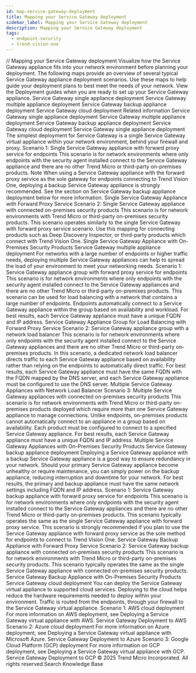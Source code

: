 ```yaml
---
id: map-service-gateway-deployment
title: Mapping your Service Gateway deployment
sidebar_label: Mapping your Service Gateway deployment
description: Mapping your Service Gateway deployment
tags:
  - endpoint-security
  - trend-vision-one
---
```


/*<![CDATA[*/ $('#title').html($('meta[name=map-description]').attr('content')); /*]]>*/ Mapping your Service Gateway deployment Visualize how the Service Gateway appliance fits into your network environment before planning your deployment. The following maps provide an overview of several typical Service Gateway appliance deployment scenarios. Use these maps to help guide your deployment plans to best meet the needs of your network. View the Deployment guides when you are ready to set up your Service Gateway appliance. Service Gateway single appliance deployment Service Gateway multiple appliance deployment Service Gateway backup appliance deployment Service Gateway cloud deployment Related information Service Gateway single appliance deployment Service Gateway multiple appliance deployment Service Gateway backup appliance deployment Service Gateway cloud deployment Service Gateway single appliance deployment The simplest deployment for Service Gateway is a single Service Gateway virtual appliance within your network environment, behind your firewall and proxy. Scenario 1: Single Service Gateway appliance with forward proxy service for endpoints This scenario is for network environments where only endpoints with the security agent installed connect to the Service Gateway appliance and there are no other Trend Micro or third-party on-premises products. Note When using a Service Gateway appliance with the forward proxy service as the sole gateway for endpoints connecting to Trend Vision One, deploying a backup Service Gateway appliance is strongly recommended. See the section on Service Gateway backup appliance deployment below for more information. Single Service Gateway Appliance with Forward Proxy Service Scenario 2: Single Service Gateway appliance with connected on-premises security products This scenario is for network environments with Trend Micro or third-party on-premises security products. This scenario operates similarly to the single Service Gateway with forward proxy service scenario. Use this mapping for connecting products such as Deep Discovery Inspector, or third-party products which connect with Trend Vision One. Single Service Gateway Appliance with On-Premises Security Products Service Gateway multiple appliance deployment For networks with a large number of endpoints or higher traffic needs, deploying multiple Service Gateway appliances can help to spread the load of your environment to meet your networking needs. Scenario 1: Service Gateway appliance group with forward proxy service for endpoints This scenario is for network environments where only endpoints with the security agent installed connect to the Service Gateway appliances and there are no other Trend Micro or third-party on-premises products. This scenario can be used for load balancing with a network that contains a large number of endpoints. Endpoints automatically connect to a Service Gateway appliance within the group based on availability and workload. For best results, each Service Gateway appliance must have a unique FQDN and IP address. Service Gateway Appliance Group for Load Balancing with Forward Proxy Service Scenario 2: Service Gateway appliance group with a network load balancer This scenario is for network environments where only endpoints with the security agent installed connect to the Service Gateway appliances and there are no other Trend Micro or third-party on-premises products. In this scenario, a dedicated network load balancer directs traffic to each Service Gateway appliance based on availability rather than relying on the endpoints to automatically direct traffic. For best results, each Service Gateway appliance must have the same FQDN with the FQDN mapped by the DNS server, and each Service Gateway appliance must be configured to use the DNS server. Multiple Service Gateway Appliances with Network Load Balancer Scenario 3: Multiple Service Gateway appliances with connected on-premises security products This scenario is for network environments with Trend Micro or third-party on-premises products deployed which require more than one Service Gateway appliance to manage connections. Unlike endpoints, on-premises products cannot automatically connect to an appliance in a group based on availability. Each product must be configured to connect to a specified Service Gateway appliance. For best results, each Service Gateway appliance must have a unique FQDN and IP address. Multiple Service Gateway Appliances with On-Premises Security Products Service Gateway backup appliance deployment Deploying a Service Gateway appliance with a backup Service Gateway appliance is a good way to ensure redundancy in your network. Should your primary Service Gateway appliance become unhealthy or require maintenance, you can simply power on the backup appliance, reducing interruption and downtime for your network. For best results, the primary and backup appliance must have the same network settings including FQDN and IP address. Scenario 1: Service Gateway backup appliance with forward proxy service for endpoints This scenario is for network environments where only endpoints with the security agent installed connect to the Service Gateway appliances and there are no other Trend Micro or third-party on-premises products. This scenario typically operates the same as the single Service Gateway appliance with forward proxy service. This scenario is strongly recommended if you plan to use the Service Gateway appliance with forward proxy service as the sole method for endpoints to connect to Trend Vision One. Service Gateway Backup Appliance with Forward Proxy Service Scenario 2: Service Gateway backup appliance with connected on-premises security products This scenario is for network environments with Trend Micro or third-party on-premises security products. This scenario typically operates the same as the single Service Gateway appliance with connected on-premises security products. Service Gateway Backup Appliance with On-Premises Security Products Service Gateway cloud deployment You can deploy the Service Gateway virtual appliance to supported cloud services. Deploying to the cloud helps reduce the hardware requirements needed to deploy within your environment. Traffic is routed from the endpoints, through your firewall to the Service Gateway virtual appliance. Scenario 1: AWS cloud deployment For more information on AWS deployment, see Deploying a Service Gateway virtual appliance with AWS. Service Gateway Deployment to AWS Scenario 2: Azure cloud deployment For more information on Azure deployment, see Deploying a Service Gateway virtual appliance with Microsoft Azure. Service Gateway Deployment to Azure Scenario 3: Google Cloud Platform (GCP) deployment For more information on GCP deployment, see Deploying a Service Gateway virtual appliance with GCP. Service Gateway Deployment to GCP © 2025 Trend Micro Incorporated. All rights reserved.Search Knowledge Base